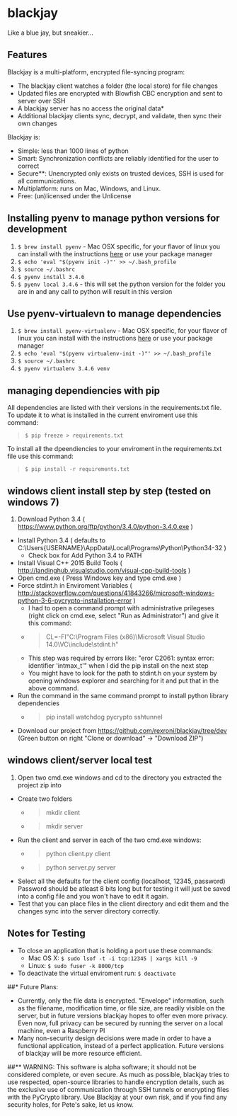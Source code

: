 # blackjay
Like a blue jay, but sneakier...

## Features
Blackjay is a multi-platform, encrypted file-syncing program:
* The blackjay client watches a folder (the local store) for file changes
* Updated files are encrypted with Blowfish CBC encryption and sent to server over SSH
* A blackjay server has no access the original data\*
* Additional blackjay clients sync, decrypt, and validate, then sync their own changes

Blackjay is:
* Simple: less than 1000 lines of python
* Smart: Synchronization conflicts are reliably identified for the user to correct
* Secure\*\*: Unencrypted only exists on trusted devices, SSH is used for all communications.
* Multiplatform: runs on Mac, Windows, and Linux.
* Free: (un)licensed under the Unlicense

## Installing pyenv to manage python versions for development
1. `$ brew install pyenv`  - Mac OSX specific, for your flavor of linux you can install with the instructions [here](https://github.com/yyuu/pyenv) or use your package manager
2. `$ echo 'eval "$(pyenv init -)"' >> ~/.bash_profile`
3. `$ source ~/.bashrc`
4. `$ pyenv install 3.4.6`
5. `$ pyenv local 3.4.6` - this will set the python version for the folder you are in and any call to python will result in this version

## Use pyenv-virtualevn to manage dependencies
1. `$ brew install pyenv-virtualenv`  - Mac OSX specific, for your flavor of linux you can install with the instructions [here](https://github.com/yyuu/pyenv-virtualenv) or use your package manager
2. `$ echo 'eval "$(pyenv virtualenv-init -)"' >> ~/.bash_profile`
3. `$ source ~/.bashrc`
4. `$ pyenv virtualenv 3.4.6 venv`

## managing dependiencies with pip
All dependencies are listed with their versions in the requirements.txt file.  To update it to what is installed in the current enviroment use this command:
> `$ pip freeze > requirements.txt`

To install all the dpeendiencies to your enviroment in the requirements.txt file use this command:
> `$ pip install -r requirements.txt`

## windows client install step by step (tested on windows 7)
1. Download Python 3.4 ( https://www.python.org/ftp/python/3.4.0/python-3.4.0.exe )
+ Install Python 3.4 ( defaults to C:\Users\{USERNAME}\AppData\Local\Programs\Python\Python34-32 )
  + Check box for Add Python 3.4 to PATH
+ Install Visual C++ 2015 Build Tools ( http://landinghub.visualstudio.com/visual-cpp-build-tools )
+ Open cmd.exe ( Press Windows key and type cmd.exe )
+ Force stdint.h in Enviroment Variables ( http://stackoverflow.com/questions/41843266/microsoft-windows-python-3-6-pycrypto-installation-error )
  + I had to open a command prompt with administrative prilegeses (right click on cmd.exe, select "Run as Administrator") and give it this command:
  + > CL=-FI"C:\Program Files (x86)\Microsoft Visual Studio 14.0\VC\include\stdint.h"
  + This step was required by errors like: "eror C2061: syntax error: identifier 'intmax\_t'" when I did the pip install on the next step
  + You might have to look for the path to stdint.h on your system by opening windows explorer and searching for it and put that in the above command.
+ Run the command in the same command prompt to install python library dependencies
  + > pip install watchdog pycrypto sshtunnel
+ Download our project from https://github.com/rexroni/blackjay/tree/dev (Green button on right "Clone or download" -> "Download ZIP")

## windows client/server local test
1. Open two cmd.exe windows and cd to the directory you extracted the project zip into
+ Create two folders
  + > mkdir client
  + > mkdir server
+ Run the client and server in each of the two cmd.exe windows:
  + > python client.py client
  + > python server.py server
+ Select all the defaults for the client config (localhost, 12345, password)  Password should be atleast 8 bits long but for testing it will just be saved into a config file and you won't have to edit it again.
+ Test that you can place files in the client directory and edit them and the changes sync into the server directory correctly.

## Notes for Testing
* To close an application that is holding a port use these commands:
  * Mac OS X: `$ sudo lsof -t -i tcp:12345 | xargs kill -9`
  * Linux: `$ sudo fuser -k 8000/tcp`
* To deactivate the virtual enviroment run: `$ deactivate`

##\* Future Plans:
* Currently, only the file data is encrypted.  "Envelope" information, such as the filename, modification time, or file size, are readily visible on the server, but in future versions blackjay hopes to offer even more privacy.  Even now, full privacy can be secured by running the server on a local machine, even a Raspberry PI
* Many non-security design decisions were made in order to have a functional application, instead of a perfect application.  Future versions of blackjay will be more resource efficient.

##\*\* WARNING:
This software is alpha software; it should not be considered complete, or even secure.  As much as possible, blackjay tries to use respected, open-source libraries to handle encryption details, such as the exclusive use of communication through SSH tunnels or encrypting files with the PyCrypto library.  Use Blackjay at your own risk, and if you find any security holes, for Pete's sake, let us know.
